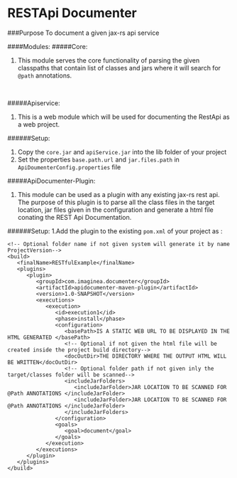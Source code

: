 RESTApi Documenter
===========================
###Purpose
To document a given jax-rs api service 

####Modules:
#####Core:
1. This module serves the core functionality of parsing the given classpaths that contain list of classes
   and jars where it will search for ```@path``` annotations.
<br>

#####Apiservice:
1. This is a web module which will be used for documenting the RestApi as a web project.<br>

######Setup:
1. Copy the ```core.jar``` and ```apiService.jar``` into the lib folder of your project<br>
2. Set the properties ```base.path.url``` and ```jar.files.path``` in ```ApiDoumenterConfig.properties``` file 

#####ApiDocumenter-Plugin:
1. This module can be used as a plugin with any existing jax-rs rest api. The purpose of this plugin is to parse all the class files in the target location, jar files given in the configuration and generate a html file conating the REST Api Documentation.

######Setup:
1.Add the plugin to the existing ```pom.xml``` of your project as :<br>

```
<!-- Optional folder name if not given system will generate it by name ProjectVersion-->
<build>
   <finalName>RESTfulExample</finalName>
   <plugins>
      <plugin>
         <groupId>com.imaginea.documenter</groupId>
         <artifactId>apidocumenter-maven-plugin</artifactId>
         <version>1.0-SNAPSHOT</version>
         <executions>
            <execution>
               <id>execution1</id>
               <phase>install</phase>
               <configuration>
                  <basePath>IS A STATIC WEB URL TO BE DISPLAYED IN THE HTML GENERATED </basePath>
                  <!-- Optional if not given the html file will be created inside the project build directory-->
                  <docOutDir>THE DIRECTORY WHERE THE OUTPUT HTML WILL BE WRITTEN</docOutDir>
                  <!-- Optional folder path if not given inly the target/classes folder will be scanned-->
                  <includeJarFolders>
                     <includeJarFolder>JAR LOCATION TO BE SCANNED FOR @Path ANNOTATIONS </includeJarFolder>
                     <includeJarFolder>JAR LOCATION TO BE SCANNED FOR @Path ANNOTATIONS </includeJarFolder>
                  </includeJarFolders>
               </configuration>
               <goals>
                  <goal>document</goal>
               </goals>
            </execution>
         </executions>
      </plugin>
   </plugins>
</build>
```
